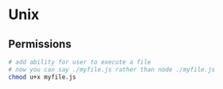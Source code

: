 # Unix

## Permissions

```sh
# add ability for user to execute a file
# now you can say ./myfile.js rather than node ./myfile.js
chmod u+x myfile.js
```
